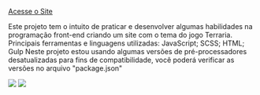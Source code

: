 [Acesse o Site](https://exercicio-m21-terraria.vercel.app/)

Este projeto tem o intuito de praticar e desenvolver algumas habilidades na programação front-end criando um site com o tema do jogo Terraria.
Principais ferramentas e linguagens utilizadas: JavaScript; SCSS; HTML; Gulp
Neste projeto estou usando algumas versões de pré-processadores desatualizadas para fins de compatibilidade, você poderá verificar as versões no arquivo "package.json"

<img src="https://servidor-estatico-tawny.vercel.app/terrariaum.png" />

<img src="https://servidor-estatico-tawny.vercel.app/terrariadois.png" />

